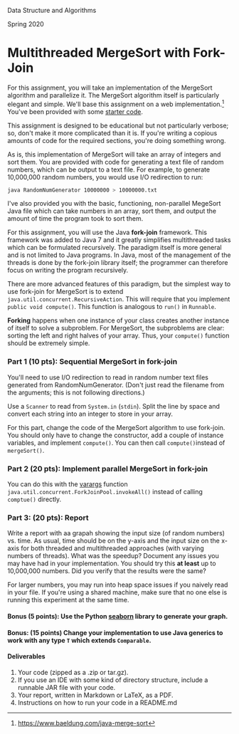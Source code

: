 Data Structure and Algorithms

Spring 2020

#  Multithreaded MergeSort with Fork-Join

For this assignment, you will take an implementation of the MergeSort algorithm and parallelize it.  The MergeSort algorithm itself is particularly elegant and simple.  We'll base this assignment on a web implementation.[^footnote] You've been provided with some [starter code](https://github.com/acgrissom/courses/tree/master/algorithms/code/parallel_mergesort).

This assignment is designed to be educational but not particularly verbose; so, don't make it more complicated than it is.  If you're writing a copious amounts of code for the required sections, you're doing something wrong.

As is, this implementation of MergeSort will take an array of integers and sort them.   You are provided with code for generating a text file of random numbers, which can be output to a text file.  For example, to generate 10,000,000 random numbers, you would use I/O redirection to run:

```bash
java RandomNumGenerator 10000000 > 10000000.txt
```

I've also provided you with the basic, functioning, non-parallel MegeSort Java file which can take numbers in an array, sort them, and output the amount of time the program took to sort them.

For this assignment, you will use the Java **fork-join** framework.  This framework was added to Java 7 and it greatly simplifies multithreaded tasks which can be formulated recursively.  The paradigm itself is more general and is not limited to Java programs.  In Java, most of the management of the threads is done by the fork-join library itself; the programmer can therefore focus on writing the program recursively.

There are more advanced features of this paradigm, but the simplest way to use fork-join for MergeSort is to extend `java.util.concurrent.RecursiveAction`.  This will require that you implement `public void compute()`.  This function is analogous to `run()` in `Runnable`.

**Forking** happens when one instance of your class creates another instance of itself to solve a subproblem.  For MergeSort, the subproblems are clear: sorting the left and right halves of your array.  Thus, your `compute()` function should be extremely simple.

###  Part 1 (10 pts):  Sequential MergeSort in fork-join

You'll need to use I/O redirection to read in random number text files generated from RandomNumGenerator.  (Don't just read the filename from the arguments; this is not following directions.)

Use a `Scanner` to read from `System.in` (`stdin`).  Split the line by space and convert each string into an integer to store in your array.

For this part, change the code of the MergeSort algorithm to use fork-join.  You should only have to change the constructor, add a couple of instance variables, and implement `compute()`.  You can then call `compute()`instead of `mergeSort()`.



###  Part 2 (20 pts): Implement parallel MergeSort in fork-join

You can do this with the [varargs](https://www.geeksforgeeks.org/variable-arguments-varargs-in-java/) function `java.util.concurrent.ForkJoinPool.invokeAll()` instead of calling `comptue()` directly.

###  Part 3: (20 pts): Report

Write a report with aa grapah showing the input size (of random numbers) vs. time. As usual, time should be on the  y-axis and the input size on the x-axis for both threaded and multithreaded approaches (with varying numbers of threads).   What was the speedup? Document any issues you may have had in your implementation.  You should try this **at least** up to 10,000,000 numbers.  Did you verify that the results were the same? 

For larger numbers, you may run into heap space issues if you naively read in your file.  If you're using a shared machine, make sure that no one else is running this experiment at the same time.

#### Bonus (5 points): Use the Python [seaborn](https://seaborn.pydata.org/) library to generate your graph.

#### Bonus: (15 points) Change your implementation to use Java generics to work with any type `T` which extends `Comparable`.

####  Deliverables

1. Your code (zipped as a .zip or tar.gz).
2. If you use an IDE with some kind of directory structure, include a runnable JAR file with your code.
3. Your report, written in Markdown or LaTeX, as a PDF.
4. Instructions on how to run your code in a README.md

[^footnote]: https://www.baeldung.com/java-merge-sort









